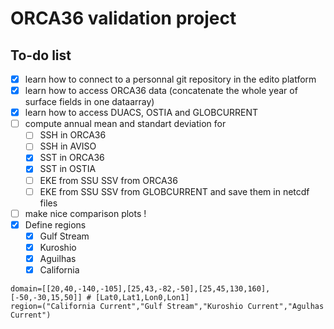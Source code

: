 # ORCA36 validation project

## To-do list

 - [x] learn how to connect to a personnal git repository in the edito platform
 - [x] learn how to access ORCA36 data (concatenate the whole year of surface fields in one dataarray)
 - [x] learn how to access DUACS, OSTIA and GLOBCURRENT
 - [ ] compute annual mean and standart deviation for
   - [ ] SSH in ORCA36
   - [ ] SSH in AVISO
   - [x] SST in ORCA36
   - [x] SST in OSTIA
   - [ ] EKE from SSU SSV from ORCA36
   - [ ] EKE from SSU SSV from GLOBCURRENT
and save them in netcdf files
- [ ] make nice comparison plots !
- [x] Define regions
  - [x] Gulf Stream 
  - [x] Kuroshio 
  - [x] Aguilhas
  - [x] California 

```
domain=[[20,40,-140,-105],[25,43,-82,-50],[25,45,130,160],[-50,-30,15,50]] # [Lat0,Lat1,Lon0,Lon1]
region=("California Current","Gulf Stream","Kuroshio Current","Agulhas Current")
```
